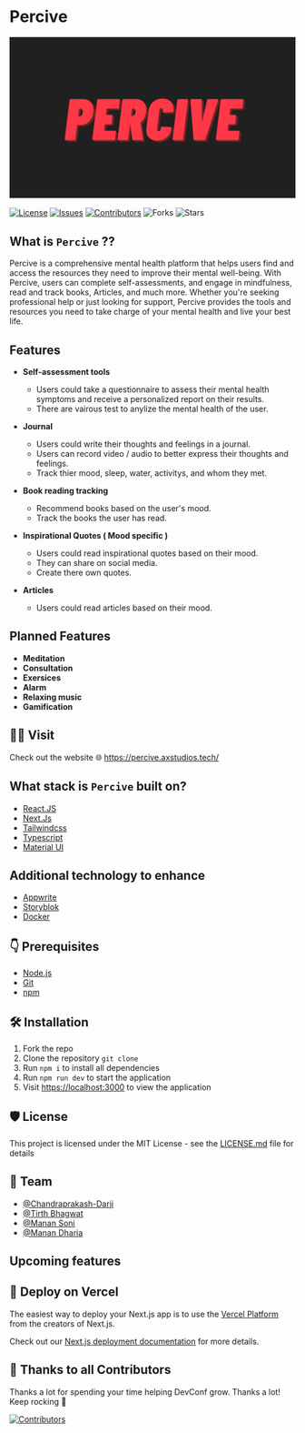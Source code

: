 # Percive

[![Percive BANNER](/public/images/large-og.png)](https://percive.vercel.app/)

[![License](https://img.shields.io/badge/License-MIT-green.svg)](https://opensource.org/licenses/mit/) [![Issues](https://img.shields.io/github/issues/ax-studios/percive)](https://github.com/ax-studios/percive/issues) [![Contributors](https://img.shields.io/github/contributors/ax-studios/percive)](https://github.com/ax-studios/percive/graphs/contributors) ![Forks](https://img.shields.io/github/forks/ax-studios/percive) ![Stars](https://img.shields.io/github/stars/ax-studios/percive)

## What is `Percive` ??

Percive is a comprehensive mental health platform that helps users find and access the resources they need to improve their mental well-being. With Percive, users can complete self-assessments, and engage in mindfulness, read and track books, Articles, and much more. Whether you're seeking professional help or just looking for support, Percive provides the tools and resources you need to take charge of your mental health and live your best life.

## Features

- **Self-assessment tools**

  - Users could take a questionnaire to assess their mental health symptoms and receive a personalized report on their results.
  - There are vairous test to anylize the mental health of the user.

- **Journal**

  - Users could write their thoughts and feelings in a journal.
  - Users can record video / audio to better express their thoughts and feelings.
  - Track thier mood, sleep, water, activitys, and whom they met.

- **Book reading tracking**

  - Recommend books based on the user's mood.
  - Track the books the user has read.

- **Inspirational Quotes ( Mood specific )**

  - Users could read inspirational quotes based on their mood.
  - They can share on social media.
  - Create there own quotes.

- **Articles**

  - Users could read articles based on their mood.

## Planned Features

- **Meditation**
- **Consultation**
- **Exersices**
- **Alarm**
- **Relaxing music**
- **Gamification**

## 👨‍💻 Visit

Check out the website 🌐 <https://percive.axstudios.tech/>

## What stack is `Percive` built on?

- [React.JS](https://reactjs.org/)
- [Next.Js](https://nextjs.org/)
- [Tailwindcss](https://tailwindcss.com/)
- [Typescript](https://www.typescriptlang.org/)
- [Material UI](https://v4.mui.com/)

## Additional technology to enhance

- [Appwrite](https://cloud.appwrite.io)
- [Storyblok](https://www.storyblok.com/)
- [Docker](https://www.docker.com/)

## 👇 Prerequisites

- [Node.js](https://nodejs.org/en/)
- [Git](https://git-scm.com/)
- [npm](https://www.npmjs.com/)

## 🛠️ Installation

1. Fork the repo
2. Clone the repository `git clone`
3. Run `npm i` to install all dependencies
4. Run `npm run dev` to start the application
5. Visit <https://localhost:3000> to view the application

## 🛡️ License

This project is licensed under the MIT License - see the [LICENSE.md](./LICENSE) file for details

## 👥 Team

- [@Chandraprakash-Darji](https://github.com/Chandraprakash-Darji)
- [@Tirth Bhagwat](https://github.com/tirth-bhagwat)
- [@Manan Soni](https://github.com/manan-Soni)
- [@Manan Dharia](https://github.com/manandharia07)

## Upcoming features

## 🚀 Deploy on Vercel

The easiest way to deploy your Next.js app is to use the [Vercel Platform](https://vercel.com/new?utm_medium=default-template&filter=next.js&utm_source=create-next-app&utm_campaign=create-next-app-readme) from the creators of Next.js.

Check out our [Next.js deployment documentation](https://nextjs.org/docs/deployment) for more details.

## 💪 Thanks to all Contributors

Thanks a lot for spending your time helping DevConf grow. Thanks a lot! Keep rocking 🍻

[![Contributors](https://contrib.rocks/image?repo=ax-studios/percive/)](https://github.com/ax-studios/percive/graphs/contributors)

